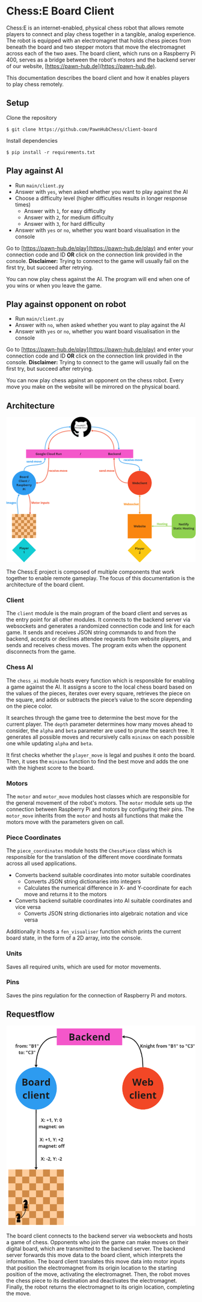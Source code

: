 # Chess:E Board Client
Chess:E is an internet-enabled, physical chess robot that allows remote players to connect and play chess together in a tangible, analog experience. The robot is equipped with an electromagnet that holds chess pieces from beneath the board and two  stepper motors that move the electromagnet across each of the two axes. The board client, which runs on a Raspberry Pi 400, serves as a bridge between the robot's motors and the backend server of our website, [https://pawn-hub.de](https://pawn-hub.de).

This documentation describes the board client and how it enables players to play chess remotely. 

## Setup
Clone the repository

	$ git clone https://github.com/PawnHubChess/client-board

Install dependencies

	$ pip install -r requirements.txt

## Play against AI
- Run `main/client.py` 
- Answer with `yes`, when asked whether you want to play against the AI
- Choose a difficulty level (higher difficulties results in longer response times)
	- Answer with `1`, for easy difficulty
	- Answer with `2`, for medium difficulty
	- Answer with `3`, for hard difficulty
- Answer with `yes` or `no`, whether you want board visualisation in the console

Go to [https://pawn-hub.de/play](https://pawn-hub.de/play) and enter your connection code and ID **OR** click on the connection link provided in the console.
**Disclaimer:** Trying to connect to the game will usually fail on the first try, but succeed after retrying.

You can now play chess against the AI. The program will end when one of you wins or when you leave the game.

## Play against opponent on robot
- Run `main/client.py` 
- Answer with `no`, when asked whether you want to play against the AI
- Answer with `yes` or `no`, whether you want board visualisation in the console

Go to [https://pawn-hub.de/play](https://pawn-hub.de/play) and enter your connection code and ID **OR** click on the connection link provided in the console.
**Disclaimer:** Trying to connect to the game will usually fail on the first try, but succeed after retrying.

You can now play chess against an opponent on the chess robot. Every move you make on the website will be mirrored on the physical board.

## Architecture

![architecure](diagrams/architecure.png)

The Chess:E project is composed of multiple components that work together to enable remote gameplay. The focus of this documentation is the architecture of the board client.

### Client
The `client` module is the main program of the board client and serves as the entry point for all other modules. It connects to the backend server via websockets and generates a randomized connection code and link for each game. It sends and receives JSON string commands to and from the backend, accepts or declines attendee requests from website players, and sends and receives chess moves. The program exits when the opponent disconnects from the game.

### Chess AI
The `chess_ai` module hosts every function which is responsible for enabling a game against the AI. It assigns a score to the local chess board based on the values of the pieces, iterates over every square, retrieves the piece on the square, and adds or subtracts the piece’s value to the score depending on the piece color.

It searches through the game tree to determine the best move for the current player. The `depth` parameter determines how many moves ahead to consider, the `alpha` and `beta` parameter are used to prune the search tree. It generates all possible moves and recursively calls `minimax` on each possible one while updating `alpha` and `beta`.

It first checks whether the `player_move` is legal and pushes it onto the board. Then, it uses the `minimax` function to find the best move and adds the one with the highest score to the board.

### Motors
The `motor` and `motor_move` modules host classes which are responsible for the general movement of the robot's motors. The `motor` module sets up the connection between Raspberry Pi and motors by configuring their pins. The `motor_move` inherits from the `motor` and hosts all functions that make the motors move with the parameters given on call.

### Piece Coordinates
The `piece_coordinates` module hosts the `ChessPiece` class which is responsible for the translation of the different move coordinate formats across all used applications. 
- Converts backend suitable coordinates into motor suitable coordinates
	- Converts JSON string dictionaries into integers
	- Calculates the numerical difference in X- and Y-coordinate for each move and returns it to the motors
- Converts backend suitable coordinates into AI suitable coordinates and vice versa
	- Converts JSON string dictionaries into algebraic notation and vice versa

Additionally it hosts a `fen_visualiser` function which prints the current board state, in the form of a 2D array, into the console.

### Units
Saves all required units, which are used for motor movements.

### Pins
Saves the pins regulation for the connection of Raspberry Pi and motors.

## Requestflow

![requestflow](diagrams/requestflow.png)

The board client connects to the backend server via websockets and hosts a game of chess. Opponents who join the game can make moves on their digital board, which are transmitted to the backend server. The backend server forwards this move data to the board client, which interprets the information. The board client translates this move data into motor inputs that position the electromagnet from its origin location to the starting position of the move, activating the electromagnet. Then, the robot moves the chess piece to its destination and deactivates the electromagnet. Finally, the robot returns the electromagnet to its origin location, completing the move.